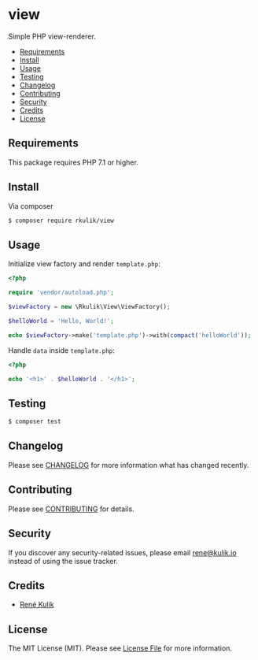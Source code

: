 # view

Simple PHP view-renderer.

- [Requirements](#requirements)
- [Install](#install)
- [Usage](#usage)
- [Testing](#testing)
- [Changelog](#changelog)
- [Contributing](#contributing)
- [Security](#security)
- [Credits](#credits)
- [License](#license)

## Requirements

This package requires PHP 7.1 or higher.

## Install

Via composer

``` bash
$ composer require rkulik/view
```

## Usage

Initialize view factory and render `template.php`:

``` php
<?php

require 'vendor/autoload.php';

$viewFactory = new \Rkulik\View\ViewFactory();

$helloWorld = 'Hello, World!';

echo $viewFactory->make('template.php')->with(compact('helloWorld'));
```

Handle `data` inside `template.php`:

``` php
<?php

echo '<h1>' . $helloWorld . '</h1>';
```

## Testing

``` bash
$ composer test
```

## Changelog

Please see [CHANGELOG](CHANGELOG.md) for more information what has changed recently.

## Contributing

Please see [CONTRIBUTING](CONTRIBUTING.md) for details.

## Security

If you discover any security-related issues, please email rene@kulik.io instead of using the issue tracker.

## Credits

- [René Kulik](https://github.com/rkulik)

## License

The MIT License (MIT). Please see [License File](LICENSE) for more information.
